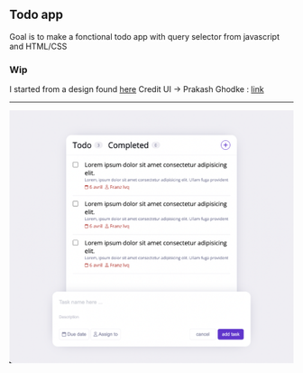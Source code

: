 ## Todo app

Goal is to make a fonctional todo app with query selector from javascript and HTML/CSS

### Wip

I started from a design found [here](https://dribbble.com/shots/18115059-LaunchPad-Todo)
Credit UI -> Prakash Ghodke : [link](https://dribbble.com/ghodkester)

---

![Screenshot](./img/wip.png)
